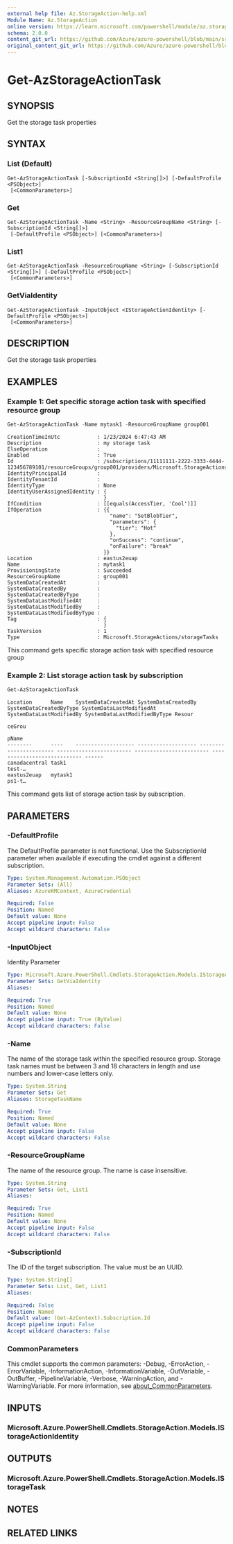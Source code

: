 ```yaml
---
external help file: Az.StorageAction-help.xml
Module Name: Az.StorageAction
online version: https://learn.microsoft.com/powershell/module/az.storageaction/get-azstorageactiontask
schema: 2.0.0
content_git_url: https://github.com/Azure/azure-powershell/blob/main/src/StorageAction/StorageAction/help/Get-AzStorageActionTask.md
original_content_git_url: https://github.com/Azure/azure-powershell/blob/main/src/StorageAction/StorageAction/help/Get-AzStorageActionTask.md
---
```


# Get-AzStorageActionTask

## SYNOPSIS
Get the storage task properties

## SYNTAX

### List (Default)
```
Get-AzStorageActionTask [-SubscriptionId <String[]>] [-DefaultProfile <PSObject>]
 [<CommonParameters>]
```

### Get
```
Get-AzStorageActionTask -Name <String> -ResourceGroupName <String> [-SubscriptionId <String[]>]
 [-DefaultProfile <PSObject>] [<CommonParameters>]
```

### List1
```
Get-AzStorageActionTask -ResourceGroupName <String> [-SubscriptionId <String[]>] [-DefaultProfile <PSObject>]
 [<CommonParameters>]
```

### GetViaIdentity
```
Get-AzStorageActionTask -InputObject <IStorageActionIdentity> [-DefaultProfile <PSObject>]
 [<CommonParameters>]
```

## DESCRIPTION
Get the storage task properties

## EXAMPLES

### Example 1: Get specific storage action task with specified resource group
```powershell
Get-AzStorageActionTask -Name mytask1 -ResourceGroupName group001
```

```output
CreationTimeInUtc            : 1/23/2024 6:47:43 AM
Description                  : my storage task
ElseOperation                : 
Enabled                      : True
Id                           : /subscriptions/11111111-2222-3333-4444-123456789101/resourceGroups/group001/providers/Microsoft.StorageActions/storageTasks/mytask1
IdentityPrincipalId          : 
IdentityTenantId             : 
IdentityType                 : None
IdentityUserAssignedIdentity : {
                               }
IfCondition                  : [[equals(AccessTier, 'Cool')]]
IfOperation                  : {{
                                 "name": "SetBlobTier",
                                 "parameters": {
                                   "tier": "Hot"
                                 },
                                 "onSuccess": "continue",
                                 "onFailure": "break"
                               }}
Location                     : eastus2euap
Name                         : mytask1
ProvisioningState            : Succeeded
ResourceGroupName            : group001
SystemDataCreatedAt          : 
SystemDataCreatedBy          : 
SystemDataCreatedByType      : 
SystemDataLastModifiedAt     : 
SystemDataLastModifiedBy     : 
SystemDataLastModifiedByType : 
Tag                          : {
                               }
TaskVersion                  : 1
Type                         : Microsoft.StorageActions/storageTasks
```

This command gets specific storage action task with specified resource group

### Example 2: List storage action task by subscription
```powershell
Get-AzStorageActionTask
```

```output
Location      Name    SystemDataCreatedAt SystemDataCreatedBy SystemDataCreatedByType SystemDataLastModifiedAt SystemDataLastModifiedBy SystemDataLastModifiedByType Resour 
                                                                                                                                                                     ceGrou 
                                                                                                                                                                     pName  
--------      ----    ------------------- ------------------- ----------------------- ------------------------ ------------------------ ---------------------------- ------ 
canadacentral task1                                                                                                                                                  test-… 
eastus2euap   mytask1                                                                                                                                                ps1-t…
```

This command gets list of storage action task by subscription.

## PARAMETERS

### -DefaultProfile
The DefaultProfile parameter is not functional.
Use the SubscriptionId parameter when available if executing the cmdlet against a different subscription.

```yaml
Type: System.Management.Automation.PSObject
Parameter Sets: (All)
Aliases: AzureRMContext, AzureCredential

Required: False
Position: Named
Default value: None
Accept pipeline input: False
Accept wildcard characters: False
```

### -InputObject
Identity Parameter

```yaml
Type: Microsoft.Azure.PowerShell.Cmdlets.StorageAction.Models.IStorageActionIdentity
Parameter Sets: GetViaIdentity
Aliases:

Required: True
Position: Named
Default value: None
Accept pipeline input: True (ByValue)
Accept wildcard characters: False
```

### -Name
The name of the storage task within the specified resource group.
Storage task names must be between 3 and 18 characters in length and use numbers and lower-case letters only.

```yaml
Type: System.String
Parameter Sets: Get
Aliases: StorageTaskName

Required: True
Position: Named
Default value: None
Accept pipeline input: False
Accept wildcard characters: False
```

### -ResourceGroupName
The name of the resource group.
The name is case insensitive.

```yaml
Type: System.String
Parameter Sets: Get, List1
Aliases:

Required: True
Position: Named
Default value: None
Accept pipeline input: False
Accept wildcard characters: False
```

### -SubscriptionId
The ID of the target subscription.
The value must be an UUID.

```yaml
Type: System.String[]
Parameter Sets: List, Get, List1
Aliases:

Required: False
Position: Named
Default value: (Get-AzContext).Subscription.Id
Accept pipeline input: False
Accept wildcard characters: False
```

### CommonParameters
This cmdlet supports the common parameters: -Debug, -ErrorAction, -ErrorVariable, -InformationAction, -InformationVariable, -OutVariable, -OutBuffer, -PipelineVariable, -Verbose, -WarningAction, and -WarningVariable. For more information, see [about_CommonParameters](http://go.microsoft.com/fwlink/?LinkID=113216).

## INPUTS

### Microsoft.Azure.PowerShell.Cmdlets.StorageAction.Models.IStorageActionIdentity

## OUTPUTS

### Microsoft.Azure.PowerShell.Cmdlets.StorageAction.Models.IStorageTask

## NOTES

## RELATED LINKS
